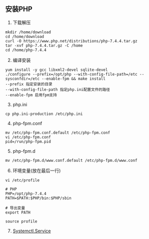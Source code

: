 ## 安装PHP

1. 下载解压
```
mkdir /home/download
cd /home/download
curl -O https://www.php.net/distributions/php-7.4.4.tar.gz
tar -xvf php-7.4.4.tar.gz -C /home
cd /home/php-7.4.4
```
2. 编译安装
```
yum install -y gcc libxml2-devel sqlite-devel
./configure --prefix=/opt/php --with-config-file-path=/etc --sysconfdir=/etc --enable-fpm && make install
--prefix 指定安装的目录
--with-config-file-path 指定php.ini配置文件的路径
--enable-fpm 启用fpm支持
```
3. php.ini
```
cp php.ini-production /etc/php.ini
```
4. php-fpm.conf
```
mv /etc/php-fpm.conf.default /etc/php-fpm.conf
vi /etc/php-fpm.conf
pid=/run/php-fpm.pid
```
5. php-fpm.d
```
mv /etc/php-fpm.d/www.conf.default /etc/php-fpm.d/www.conf
```
6. 环境变量(放在最后一行)
```
vi /etc/profile

# PHP
PHP=/opt/php-7.4.4
PATH=$PATH:$PHP/bin:$PHP/sbin

# 导出变量
export PATH

source profile
```
7. [Systemctl.Service](cecntos.systemctl.md)
